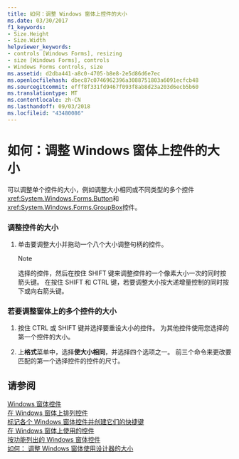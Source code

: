 ```yaml
---
title: 如何：调整 Windows 窗体上控件的大小
ms.date: 03/30/2017
f1_keywords:
- Size.Height
- Size.Width
helpviewer_keywords:
- controls [Windows Forms], resizing
- size [Windows Forms], controls
- Windows Forms controls, size
ms.assetid: d2dba441-a8c0-4705-b8e8-2e5d86d6e7ec
ms.openlocfilehash: dbec87c0746962396a3088751803a6091ecfcb48
ms.sourcegitcommit: efff8f331fd9467f093f8ab8d23a203d6ecb5b60
ms.translationtype: MT
ms.contentlocale: zh-CN
ms.lasthandoff: 09/03/2018
ms.locfileid: "43480086"
---
```

# <a name="how-to-resize-controls-on-windows-forms"></a>如何：调整 Windows 窗体上控件的大小
可以调整单个控件的大小，例如调整大小相同或不同类型的多个控件<xref:System.Windows.Forms.Button>和<xref:System.Windows.Forms.GroupBox>控件。  
  
### <a name="to-resize-a-control"></a>调整控件的大小  
  
1.  单击要调整大小并拖动一个八个大小调整句柄的控件。  
  
    > [!NOTE]
    >  选择的控件，然后在按住 SHIFT 键来调整控件的一个像素大小一次的同时按箭头键。 在按住 SHIFT 和 CTRL 键，若要调整大小按大递增量控制的同时按下或向右箭头键。  
  
### <a name="to-resize-multiple-controls-on-a-form"></a>若要调整窗体上的多个控件的大小  
  
1.  按住 CTRL 或 SHIFT 键并选择要重设大小的控件。 为其他控件使用您选择的第一个控件的大小。  
  
2.  上**格式**菜单中，选择**使大小相同**，并选择四个选项之一。 前三个命令来更改要匹配的第一个选择控件的控件的尺寸。  
  
## <a name="see-also"></a>请参阅  
 [Windows 窗体控件](../../../../docs/framework/winforms/controls/index.md)  
 [在 Windows 窗体上排列控件](../../../../docs/framework/winforms/controls/arranging-controls-on-windows-forms.md)  
 [标记各个 Windows 窗体控件并创建它们的快捷键](../../../../docs/framework/winforms/controls/labeling-individual-windows-forms-controls-and-providing-shortcuts-to-them.md)  
 [在 Windows 窗体上使用的控件](../../../../docs/framework/winforms/controls/controls-to-use-on-windows-forms.md)  
 [按功能列出的 Windows 窗体控件](../../../../docs/framework/winforms/controls/windows-forms-controls-by-function.md)  
 [如何： 调整 Windows 窗体使用设计器的大小](https://msdn.microsoft.com/library/3fe57c94-851c-45d7-a6f6-6b85f3c4a104)
